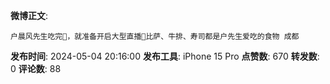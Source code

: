 **微博正文**: 
```
户晨风先生吃完🍕，就准备开启大型直播🙏比萨、牛排、寿司都是户先生爱吃的食物 成都
```
**发布时间**: 2024-05-04 20:16:00
**发布工具**: iPhone 15 Pro
**点赞数**: 670
**转发数**: 0
**评论数**: 88
